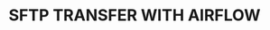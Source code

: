 <a name="readme-top"></a>
<!-- PROJECT TITLE -->
<div align="center">
<h1 align="center">SFTP TRANSFER WITH AIRFLOW</h1>
